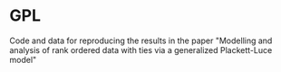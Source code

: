 # GPL
Code and data for reproducing the results in the paper "Modelling and analysis of rank ordered data with ties via a generalized Plackett-Luce model"
